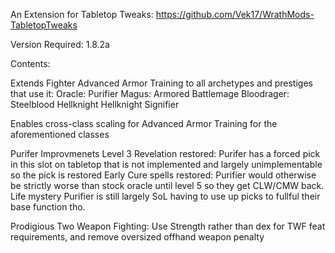 ﻿An Extension for Tabletop Tweaks: https://github.com/Vek17/WrathMods-TabletopTweaks

Version Required: 1.8.2a

Contents:

Extends Fighter Advanced Armor Training to all archetypes and prestiges that use it:
Oracle: Purifier
Magus: Armored Battlemage
Bloodrager: Steelblood
Hellknight
Hellknight Signifier

Enables cross-class scaling for Advanced Armor Training for the aforementioned classes

Purifer Improvmenets
Level 3 Revelation restored: Purifer has a forced pick in this slot on tabletop that is not implemented and largely unimplementable so the pick is restored
Early Cure spells restored: Purifier would otherwise be strictly worse than stock oracle until level 5 so they get CLW/CMW back. Life mystery Purifier is still largely SoL having to use up picks to fullful their base function tho.

Prodigious Two Weapon Fighting:
Use Strength rather than dex for TWF feat requirements, and remove oversized offhand weapon penalty

